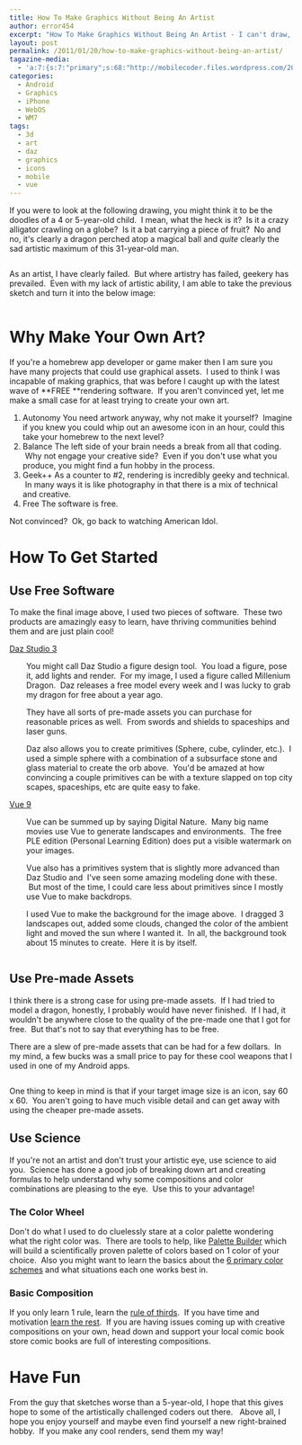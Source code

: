 ```yaml
---
title: How To Make Graphics Without Being An Artist
author: error454
excerpt: "How To Make Graphics Without Being An Artist - I can't draw, but I can make some cool graphics and you can too!"
layout: post
permalink: /2011/01/20/how-to-make-graphics-without-being-an-artist/
tagazine-media:
  - 'a:7:{s:7:"primary";s:68:"http://mobilecoder.files.wordpress.com/2011/01/dragon-background.png";s:6:"images";a:4:{s:57:"http://mobilecoder.files.wordpress.com/2011/01/sketch.png";a:6:{s:8:"file_url";s:57:"http://mobilecoder.files.wordpress.com/2011/01/sketch.png";s:5:"width";s:3:"418";s:6:"height";s:3:"252";s:4:"type";s:5:"image";s:4:"area";s:6:"105336";s:9:"file_path";s:0:"";}s:68:"http://mobilecoder.files.wordpress.com/2011/01/dragon-final-copy.png";a:6:{s:8:"file_url";s:68:"http://mobilecoder.files.wordpress.com/2011/01/dragon-final-copy.png";s:5:"width";s:4:"1920";s:6:"height";s:3:"480";s:4:"type";s:5:"image";s:4:"area";s:6:"921600";s:9:"file_path";s:0:"";}s:68:"http://mobilecoder.files.wordpress.com/2011/01/dragon-background.png";a:6:{s:8:"file_url";s:68:"http://mobilecoder.files.wordpress.com/2011/01/dragon-background.png";s:5:"width";s:4:"1920";s:6:"height";s:4:"1080";s:4:"type";s:5:"image";s:4:"area";s:7:"2073600";s:9:"file_path";s:0:"";}s:56:"http://mobilecoder.files.wordpress.com/2011/01/green.png";a:6:{s:8:"file_url";s:56:"http://mobilecoder.files.wordpress.com/2011/01/green.png";s:5:"width";s:3:"300";s:6:"height";s:3:"300";s:4:"type";s:5:"image";s:4:"area";s:5:"90000";s:9:"file_path";s:0:"";}}s:6:"videos";a:0:{}s:11:"image_count";s:1:"4";s:6:"author";s:8:"11758919";s:7:"blog_id";s:8:"11929434";s:9:"mod_stamp";s:19:"2011-01-21 03:13:47";}'
categories:
  - Android
  - Graphics
  - iPhone
  - WebOS
  - WM7
tags:
  - 3d
  - art
  - daz
  - graphics
  - icons
  - mobile
  - vue
---
```

If you were to look at the following drawing, you might think it to be the doodles of a 4 or 5-year-old child.  I mean, what the heck is it?  Is it a crazy alligator crawling on a globe?  Is it a bat carrying a piece of fruit?  No and no, it's clearly a dragon perched atop a magical ball and *quite* clearly the sad artistic maximum of this 31-year-old man.

<a href=''><img src='{{ site.url }}/assets/uploads/2011/01/sketch.png' alt=''></a>

As an artist, I have clearly failed.  But where artistry has failed, geekery has prevailed.  Even with my lack of artistic ability, I am able to take the previous sketch and turn it into the below image:



<img src='{{ site.url }}/assets/uploads/2011/01/dragon-final-copy.png' alt=''>

# Why Make Your Own Art?

If you're a homebrew app developer or game maker then I am sure you have many projects that could use graphical assets.  I used to think I was incapable of making graphics, that was before I caught up with the latest wave of **FREE **rendering software.  If you aren't convinced yet, let me make a small case for at least trying to create your own art.

1.  Autonomy  You need artwork anyway, why not make it yourself?  Imagine if you knew you could whip out an awesome icon in an hour, could this take your homebrew to the next level?
2.  Balance  The left side of your brain needs a break from all that coding.  Why not engage your creative side?  Even if you don't use what you produce, you might find a fun hobby in the process.
3.  Geek++  As a counter to #2, rendering is incredibly geeky and technical.  In many ways it is like photography in that there is a mix of technical and creative.
4.  Free  The software is free.

Not convinced?  Ok, go back to watching American Idol.

# How To Get Started

## Use Free Software

To make the final image above, I used two pieces of software.  These two products are amazingly easy to learn, have thriving communities behind them and are just plain cool!

<a href="http://www.daz3d.com/i/software/daz_studio3?_m=d" target="_blank">Daz Studio 3</a>

<p style="padding-left:30px;">
  You might call Daz Studio a figure design tool.  You load a figure, pose it, add lights and render.  For my image, I used a figure called Millenium Dragon.  Daz releases a free model every week and I was lucky to grab my dragon for free about a year ago.
</p>

<p style="padding-left:30px;">
  They have all sorts of pre-made assets you can purchase for reasonable prices as well.  From swords and shields to spaceships and laser guns.
</p>

<p style="padding-left:30px;">
  Daz also allows you to create primitives (Sphere, cube, cylinder, etc.).  I used a simple sphere with a combination of a subsurface stone and glass material to create the orb above.  You'd be amazed at how convincing a couple primitives can be with a texture slapped on top  city scapes, spaceships, etc are quite easy to fake.
</p>

<a href="http://www.e-onsoftware.com/" target="_blank">Vue 9</a>

<p style="padding-left:30px;">
  Vue can be summed up by saying Digital Nature.  Many big name movies use Vue to generate landscapes and environments.  The free PLE edition (Personal Learning Edition) does put a visible watermark on your images.
</p>

<p style="padding-left:30px;">
  Vue also has a primitives system that is slightly more advanced than Daz Studio and  I've seen some amazing modeling done with these.  But most of the time, I could care less about primitives since I mostly use Vue to make backdrops.
</p>

<p style="padding-left:30px;">
  I used Vue to make the background for the image above.  I dragged 3 landscapes out, added some clouds, changed the color of the ambient light and moved the sun where I wanted it.  In all, the background took about 15 minutes to create.  Here it is by itself.
</p>

<p style="padding-left:30px;text-align:center;">
  
</p>

<a href='{{ site.url }}/assets/uploads/2011/01/dragon-background.png'><img src='{{ site.url }}/assets/uploads/2011/01/dragon-background.png?w=1024' alt=''></a>

## Use Pre-made Assets

I think there is a strong case for using pre-made assets.  If I had tried to model a dragon, honestly, I probably would have never finished.  If I had, it wouldn't be anywhere close to the quality of the pre-made one that I got for free.  But that's not to say that everything has to be free.

There are a slew of pre-made assets that can be had for a few dollars.  In my mind, a few bucks was a small price to pay for these cool weapons that I used in one of my Android apps.

<a href='{{ site.url }}/assets/uploads/2011/01/dragon-background.png'><img src='{{ site.url }}/assets/uploads/2011/01/green.png' alt=''></a>

One thing to keep in mind is that if your target image size is an icon, say 60 x 60.  You aren't going to have much visible detail and can get away with using the cheaper pre-made assets.

## Use Science

If you're not an artist and don't trust your artistic eye, use science to aid you.  Science has done a good job of breaking down art and creating formulas to help understand why some compositions and color combinations are pleasing to the eye.  Use this to your advantage!

### The Color Wheel

Don't do what I used to do  cluelessly stare at a color palette wondering what the right color was.  There are tools to help, like [Palette Builder][1] which will build a scientifically proven palette of colors based on 1 color of your choice.  Also you might want to learn the basics about the [6 primary color schemes][2] and what situations each one works best in.

### Basic Composition

If you only learn 1 rule, learn the [rule of thirds][3].  If you have time and motivation [learn the rest][4].  If you are having issues coming up with creative compositions on your own, head down and support your local comic book store  comic books are full of interesting compositions.

# Have Fun

From the guy that sketches worse than a 5-year-old, I hope that this gives hope to some of the artistically challenged coders out there.   Above all, I hope you enjoy yourself and maybe even find yourself a new right-brained hobby.  If you make any cool renders, send them my way!

 [1]: http://palettebuilder.com/rgb.aspx
 [2]: http://www.tigercolor.com/color-lab/color-theory/color-harmonies.htm
 [3]: http://en.wikipedia.org/wiki/Rule_of_thirds
 [4]: http://blog.wisdomtap.com/2010/05/rules-of-thumb-for-composition-of.html
